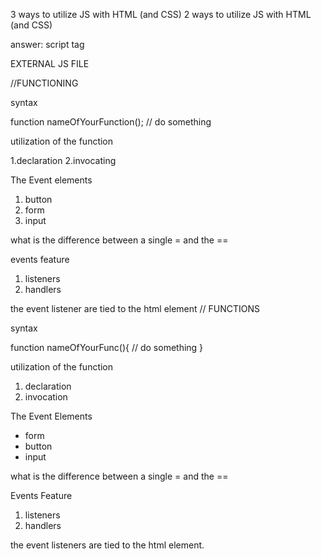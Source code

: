 3 ways to utilize JS with HTML (and CSS)
2 ways to utilize JS with HTML (and CSS)

answer: script tag

EXTERNAL JS FILE

//FUNCTIONING

syntax

function nameOfYourFunction();
// do something

utilization of the function

1.declaration
2.invocating

The Event elements

1. button
2. form
3. input

what is the difference between a single = and the ==

events feature

1. listeners
2. handlers

the event listener are tied to the html element
// FUNCTIONS

syntax

function nameOfYourFunc(){
// do something
}

utilization of the function

1. declaration
2. invocation

The Event Elements

- form
- button
- input

what is the difference between a single = and the ==

Events Feature

1. listeners
2. handlers

the event listeners are tied to the html element.
